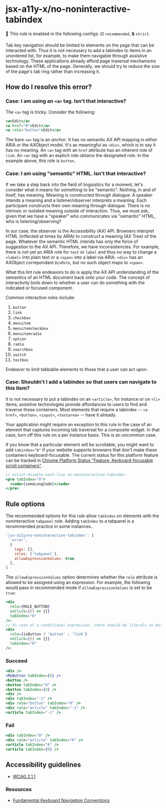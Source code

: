 # jsx-a11y-x/no-noninteractive-tabindex

💼 This rule is enabled in the following configs: ☑️ `recommended`, 🔒 `strict`.

<!-- end auto-generated rule header -->

Tab key navigation should be limited to elements on the page that can be interacted with. Thus it is not necessary to add a tabindex to items in an unordered list, for example, to make them navigable through assistive technology. These applications already afford page traversal mechanisms based on the HTML of the page. Generally, we should try to reduce the size of the page's tab ring rather than increasing it.

## How do I resolve this error?

### Case: I am using an `<a>` tag. Isn't that interactive?

The `<a>` tag is tricky. Consider the following:

```jsx
<a>Edit</a>
<a href="#">Edit</a>
<a role="button">Edit</a>
```

The bare `<a>` tag is an _anchor_. It has no semantic AX API mapping in either ARIA or the AXObject model. It's as meaningful as `<div>`, which is to say it has no meaning. An `<a>` tag with an `href` attribute has an inherent role of `link`. An `<a>` tag with an explicit role obtains the designated role. In the example above, this role is `button`.

### Case: I am using "semantic" HTML. Isn't that interactive?

If we take a step back into the field of linguistics for a moment, let's consider what it means for something to be "semantic". Nothing, in and of itself, has meaning. Meaning is constructed through dialogue. A speaker intends a meaning and a listener/observer interprets a meaning. Each participant constructs their own meaning through dialogue. There is no intrinsic or isolated meaning outside of interaction. Thus, we must ask, given that we have a "speaker" who communicates via "semantic" HTML, who is listening/observing?

In our case, the observer is the Accessibility (AX) API. Browsers interpret HTML (inflected at times by ARIA) to construct a meaning (AX Tree) of the page. Whatever the semantic HTML intends has only the force of suggestion to the AX API. Therefore, we have inconsistencies. For example, there is not yet an ARIA role for `text` or `label` and thus no way to change a `<label>` into plain text or a `<span>` into a label via ARIA. `<div>` has an AXObject correpondant `DivRole`, but no such object maps to `<span>`.

What this lint rule endeavors to do is apply the AX API understanding of the semantics of an HTML document back onto your code. The concept of interactivity boils down to whether a user can do something with the indicated or focused component.

Common interactive roles include:

1. `button`
1. `link`
1. `checkbox`
1. `menuitem`
1. `menuitemcheckbox`
1. `menuitemradio`
1. `option`
1. `radio`
1. `searchbox`
1. `switch`
1. `textbox`

Endeavor to limit tabbable elements to those that a user can act upon.

### Case: Shouldn't I add a tabindex so that users can navigate to this item?

It is not necessary to put a tabindex on an `<article>`, for instance or on `<li>` items; assistive technologies provide affordances to users to find and traverse these containers. Most elements that require a tabindex -- `<a href>`, `<button>`, `<input>`, `<textarea>` -- have it already.

Your application might require an exception to this rule in the case of an element that captures incoming tab traversal for a composite widget. In that case, turn off this rule on a per instance basis. This is an uncommon case.

If you know that a particular element will be scrollable, you might want to add `tabindex="0"` if your website supports browsers that don't make these containers keyboard-focusable. The current status for this platform feature can be tracked in [Chrome Platform Status "Feature: Keyboard-focusable scroll containers"](https://www.chromestatus.com/feature/5231964663578624).

```jsx
// eslint-disable-next-line no-noninteractive-tabindex
<pre tabIndex="0">
  <code>{someLongCode}</code>
</pre>
```

## Rule options

The recommended options for this rule allow `tabIndex` on elements with the noninteractive `tabpanel` role. Adding `tabIndex` to a tabpanel is a recommended practice in some instances.

```javascript
'jsx-a11y/no-noninteractive-tabindex': [
  'error',
  {
    tags: [],
    roles: ['tabpanel'],
    allowExpressionValues: true,
  },
]
```

The `allowExpressionValues` option determines whether the `role` attribute is allowed to be assigned using an expression. For example, the following would pass in recommended mode if `allowExpressionValues` is set to be `true`:

```jsx
<div
  role={ROLE_BUTTON}
  onClick={() => {}}
  tabIndex="0"
/>;
// In case of a conditional expression, there should be literals on both sides of ternary operator
<div
  role={isButton ? 'button' : 'link'}
  onClick={() => {}}
  tabIndex="0"
/>;
```

### Succeed

```jsx
<div />
<MyButton tabIndex={0} />
<button />
<button tabIndex="0" />
<button tabIndex={0} />
<div />
<div tabIndex="-1" />
<div role="button" tabIndex="0" />
<div role="article" tabIndex="-1" />
<article tabIndex="-1" />
```

### Fail

```jsx
<div tabIndex="0" />
<div role="article" tabIndex="0" />
<article tabIndex="0" />
<article tabIndex={0} />
```

## Accessibility guidelines

- [WCAG 2.1.1](https://www.w3.org/WAI/WCAG21/Understanding/keyboard)

### Resources

- [Fundamental Keyboard Navigation Conventions](https://www.w3.org/TR/wai-aria-practices-1.1/#kbd_generalnav)
